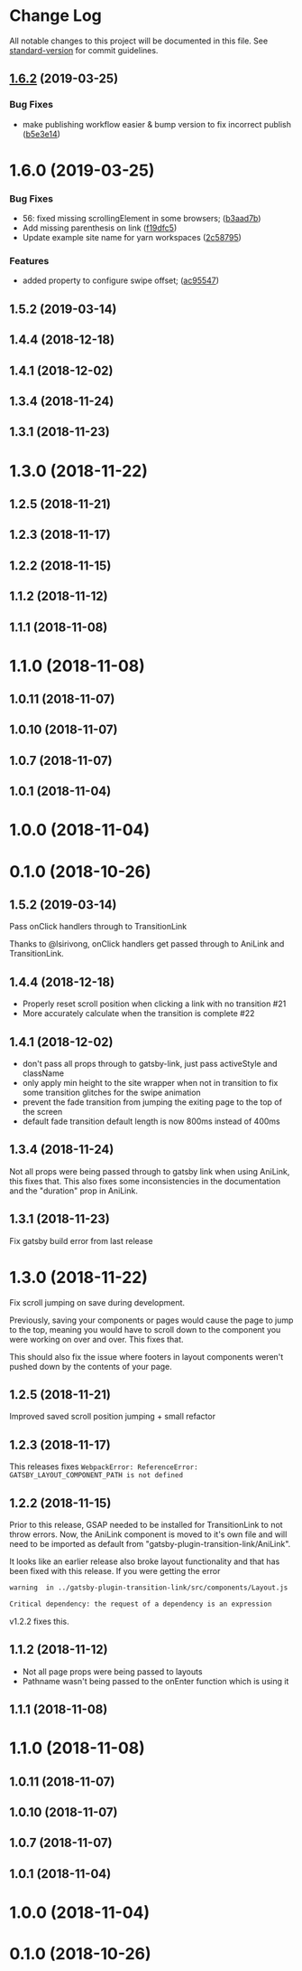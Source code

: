 # Change Log

All notable changes to this project will be documented in this file. See [standard-version](https://github.com/conventional-changelog/standard-version) for commit guidelines.

## [1.6.2](https://github.com/TylerBarnes/gatsby-plugin-transition-link/compare/v1.6.0...v1.6.2) (2019-03-25)


### Bug Fixes

* make publishing workflow easier & bump version to fix incorrect publish ([b5e3e14](https://github.com/TylerBarnes/gatsby-plugin-transition-link/commit/b5e3e14))



# 1.6.0 (2019-03-25)


### Bug Fixes

* 56: fixed missing scrollingElement in some browsers; ([b3aad7b](https://github.com/TylerBarnes/gatsby-plugin-transition-link/commit/b3aad7b))
* Add missing parenthesis on link ([f19dfc5](https://github.com/TylerBarnes/gatsby-plugin-transition-link/commit/f19dfc5))
* Update example site name for yarn workspaces ([2c58795](https://github.com/TylerBarnes/gatsby-plugin-transition-link/commit/2c58795))


### Features

* added property to configure swipe offset; ([ac95547](https://github.com/TylerBarnes/gatsby-plugin-transition-link/commit/ac95547))



## 1.5.2 (2019-03-14)



## 1.4.4 (2018-12-18)



## 1.4.1 (2018-12-02)



## 1.3.4 (2018-11-24)



## 1.3.1 (2018-11-23)



# 1.3.0 (2018-11-22)



## 1.2.5 (2018-11-21)



## 1.2.3 (2018-11-17)



## 1.2.2 (2018-11-15)



## 1.1.2 (2018-11-12)



## 1.1.1 (2018-11-08)



# 1.1.0 (2018-11-08)



## 1.0.11 (2018-11-07)



## 1.0.10 (2018-11-07)



## 1.0.7 (2018-11-07)



## 1.0.1 (2018-11-04)



# 1.0.0 (2018-11-04)



# 0.1.0 (2018-10-26)



## 1.5.2 (2019-03-14)

Pass onClick handlers through to TransitionLink

Thanks to @lsirivong, onClick handlers get passed through to AniLink and TransitionLink.

## 1.4.4 (2018-12-18)

- Properly reset scroll position when clicking a link with no transition #21
- More accurately calculate when the transition is complete #22

## 1.4.1 (2018-12-02)

- don't pass all props through to gatsby-link, just pass activeStyle and className
- only apply min height to the site wrapper when not in transition to fix some transition glitches for the swipe animation
- prevent the fade transition from jumping the exiting page to the top of the screen
- default fade transition default length is now 800ms instead of 400ms

## 1.3.4 (2018-11-24)

Not all props were being passed through to gatsby link when using AniLink, this fixes that.
This also fixes some inconsistencies in the documentation and the "duration" prop in AniLink.

## 1.3.1 (2018-11-23)

Fix gatsby build error from last release

# 1.3.0 (2018-11-22)

Fix scroll jumping on save during development.

Previously, saving your components or pages would cause the page to jump to the top, meaning you would have to scroll down to the component you were working on over and over. This fixes that.

This should also fix the issue where footers in layout components weren't pushed down by the contents of your page.

## 1.2.5 (2018-11-21)

Improved saved scroll position jumping + small refactor

## 1.2.3 (2018-11-17)

This releases fixes `WebpackError: ReferenceError: GATSBY_LAYOUT_COMPONENT_PATH is not defined`

## 1.2.2 (2018-11-15)

Prior to this release, GSAP needed to be installed for TransitionLink to not throw errors.
Now, the AniLink component is moved to it's own file and will need to be imported as default from "gatsby-plugin-transition-link/AniLink".

It looks like an earlier release also broke layout functionality and that has been fixed with this release.
If you were getting the error

```bash
warning  in ../gatsby-plugin-transition-link/src/components/Layout.js

Critical dependency: the request of a dependency is an expression
```

v1.2.2 fixes this.

## 1.1.2 (2018-11-12)

- Not all page props were being passed to layouts
- Pathname wasn't being passed to the onEnter function which is using it

## 1.1.1 (2018-11-08)

# 1.1.0 (2018-11-08)

## 1.0.11 (2018-11-07)

## 1.0.10 (2018-11-07)

## 1.0.7 (2018-11-07)

## 1.0.1 (2018-11-04)

# 1.0.0 (2018-11-04)

# 0.1.0 (2018-10-26)
